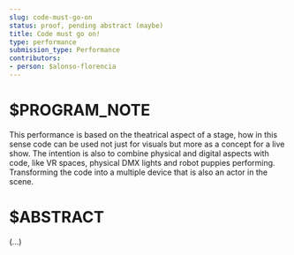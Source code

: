 ```yaml
---
slug: code-must-go-on
status: proof, pending abstract (maybe)
title: Code must go on!
type: performance
submission_type: Performance
contributors:
- person: $alonso-florencia
---
```


# $PROGRAM_NOTE

This performance is based on the theatrical aspect of a stage, how in this sense code can be used not just for visuals but more as a concept for a live show. The intention is also to combine physical and digital aspects with code, like VR spaces, physical DMX lights and robot puppies performing. Transforming the code into a multiple device that is also an actor in the scene.

# $ABSTRACT

(...)
